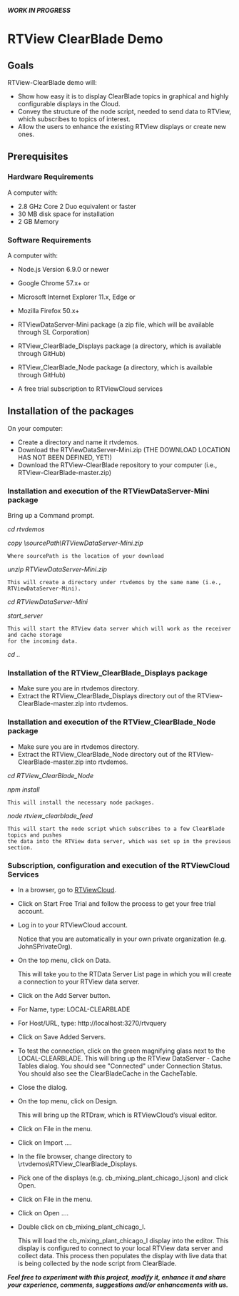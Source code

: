 **_WORK IN PROGRESS_**

# RTView ClearBlade Demo

## Goals
RTView-ClearBlade demo will: 
* Show how easy it is to display ClearBlade topics in graphical and highly configurable displays in the Cloud.
* Convey the structure of the node script, needed to send data to RTView, which subscribes to topics of interest.
* Allow the users to enhance the existing RTView displays or create new ones.


## Prerequisites

### Hardware Requirements
A computer with:
* 2.8 GHz Core 2 Duo equivalent or faster
* 30 MB disk space for installation
* 2 GB Memory


### Software Requirements
A computer with:
* Node.js Version 6.9.0 or newer

* Google Chrome 57.x+
or
* Microsoft Internet Explorer 11.x, Edge
or
* Mozilla Firefox 50.x+

* RTViewDataServer-Mini package (a zip file, which will be available through SL Corporation)
* RTView_ClearBlade_Displays package (a directory, which is available through GitHub)
* RTView_ClearBlade_Node package (a directory, which is available through GitHub)

* A free trial subscription to RTViewCloud services


## Installation of the packages

On your computer:

* Create a directory and name it rtvdemos.
* Download the RTViewDataServer-Mini.zip (THE DOWNLOAD LOCATION HAS NOT BEEN DEFINED, YET!)
* Download the RTView-ClearBlade repository to your computer (i.e., RTView-ClearBlade-master.zip)

### Installation and execution of the RTViewDataServer-Mini package
Bring up a Command prompt.

*cd rtvdemos*

*copy \sourcePath\RTViewDataServer-Mini.zip*

	Where sourcePath is the location of your download

*unzip RTViewDataServer-Mini.zip*

	This will create a directory under rtvdemos by the same name (i.e., RTViewDataServer-Mini).

*cd RTViewDataServer-Mini*

*start_server*

	This will start the RTView data server which will work as the receiver and cache storage 
	for the incoming data.

*cd ..*


### Installation of the RTView_ClearBlade_Displays package

* Make sure you are in rtvdemos directory.
* Extract the RTView_ClearBlade_Displays directory out of the RTView-ClearBlade-master.zip into rtvdemos.


### Installation and execution of the RTView_ClearBlade_Node package

* Make sure you are in rtvdemos directory.
* Extract the RTView_ClearBlade_Node directory out of the RTView-ClearBlade-master.zip into rtvdemos.

*cd RTView_ClearBlade_Node*

*npm install*

	This will install the necessary node packages.

*node rtview_clearblade_feed*

	This will start the node script which subscribes to a few ClearBlade topics and pushes 
	the data into the RTView data server, which was set up in the previous section.


### Subscription, configuration and execution of the RTViewCloud Services

* In a browser, go to [RTViewCloud](http://rtviewcloud.sl.com/).

* Click on Start Free Trial and follow the process to get your free trial account.

* Log in to your RTViewCloud account.

	Notice that you are automatically in your own private organization (e.g. JohnSPrivateOrg).
	
* On the top menu, click on Data.

	This will take you to the RTData Server List page in which you will create a connection 
	to your RTView data server.
	
* Click on the Add Server button.

* For Name, type:
LOCAL-CLEARBLADE

* For Host/URL, type:
http://localhost:3270/rtvquery

* Click on Save Added Servers.

* To test the connection, click on the green magnifying glass next to the LOCAL-CLEARBLADE.
	This will bring up the RTView DataServer - Cache Tables dialog.
	You should see "Connected" under Connection Status. 
	You should also see the ClearBladeCache in the CacheTable.
	
* Close the dialog.

* On the top menu, click on Design.

	This will bring up the RTDraw, which is RTViewCloud’s visual editor.
	
* Click on File in the menu.

* Click on Import ….

* In the file browser, change directory to \rtvdemos\RTView_ClearBlade_Displays.

* Pick one of the displays (e.g. cb_mixing_plant_chicago_l.json) and click Open.

* Click on File in the menu.

* Click on Open ….

* Double click on cb_mixing_plant_chicago_l.

	This will load the cb_mixing_plant_chicago_l display into the editor. 
	This display is configured to connect to your local RTView data server and collect data. This process then populates the display with live data that is being collected by the node script from ClearBlade.


**_Feel free to experiment with this project, modify it, enhance it and share your experience, comments, suggestions and/or enhancements with us._**
